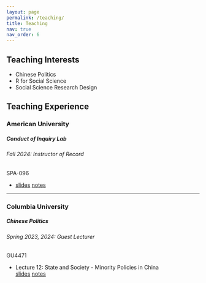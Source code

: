 ```yaml
---
layout: page
permalink: /teaching/
title: Teaching
nav: true
nav_order: 6
---
```


<h2>Teaching Interests</h2>
<ul>
  <li>Chinese Politics</li>
  <li>R for Social Science</li>
  <li>Social Science Research Design</li>
</ul>

<h2>Teaching Experience</h2>

<article>
  <h3 id="american-university">American University</h3>
  <div class="card mt-3">
    <div class="p-3">
      <div class="row">
        <div class="col-sm-10">
          <h5 class="card-title"><strong>Conduct of Inquiry Lab</strong></h5>
          <h6 class="card-subtitle font-italic">Fall 2024: Instructor of Record</h6>
        </div>
        <div class="col-sm-2 text-sm-right">
          <span class="badge badge-primary">SPA-096</span>
        </div>
      </div>
      <ul class="card-text font-weight-light list-group list-group-flush">
        <li class="list-group-item">
          <div class="row">
            <div class="col-sm-9"></div>
            <div class="col-sm-3">
              <a href="https://link-to-slides" target="_blank" rel="noopener noreferrer">slides</a>
              <a href="https://link-to-notes" target="_blank" rel="noopener noreferrer">notes</a>
            </div>
          </div>
        </li>
      </ul>
    </div>
  </div>
</article>

<hr />

<article>
  <h3 id="columbia-university">Columbia University</h3>
  <div class="card mt-3">
    <div class="p-3">
      <div class="row">
        <div class="col-sm-10">
          <h5 class="card-title"><strong>Chinese Politics</strong></h5>
          <h6 class="card-subtitle font-italic">Spring 2023, 2024: Guest Lecturer</h6>
        </div>
        <div class="col-sm-2 text-sm-right">
          <span class="badge badge-primary">GU4471</span>
        </div>
      </div>
      <ul class="card-text font-weight-light list-group list-group-flush">
        <li class="list-group-item">
          <div class="row">
            <div class="col-sm-9">
              Lecture 12: State and Society - Minority Policies in China
            </div>
            <div class="col-sm-3">
              <a href="https://link-to-slides" target="_blank" rel="noopener noreferrer">slides</a>
              <a href="https://link-to-notes" target="_blank" rel="noopener noreferrer">notes</a>
            </div>
          </div>
        </li>
      </ul>
    </div>
  </div>
</article>
